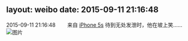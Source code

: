 layout: weibo
date: 2015-09-11 21:16:48
---
<meta name="referrer" content="no-referrer" />

2015-09-11 21:16:48  &nbsp;&nbsp;&nbsp;&nbsp;&nbsp;&nbsp; 来自 <a href="sinaweibo://customweibosource" rel="nofollow">iPhone 5s</a>
待到无处发泄时，他在坡上笑…… ​​​
![图片](https://ww2.sinaimg.cn/large/6d2a6003jw1evytqcxnbcj20hs0notfj.jpg)
